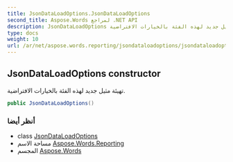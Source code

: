 ```yaml
---
title: JsonDataLoadOptions.JsonDataLoadOptions
second_title: Aspose.Words لمراجع .NET API
description: JsonDataLoadOptions البناء. تهيئة مثيل جديد لهذه الفئة بالخيارات الافتراضية.
type: docs
weight: 10
url: /ar/net/aspose.words.reporting/jsondataloadoptions/jsondataloadoptions/
---
```

## JsonDataLoadOptions constructor

تهيئة مثيل جديد لهذه الفئة بالخيارات الافتراضية.

```csharp
public JsonDataLoadOptions()
```

### أنظر أيضا

* class [JsonDataLoadOptions](../)
* مساحة الاسم [Aspose.Words.Reporting](../../jsondataloadoptions/)
* المجسم [Aspose.Words](../../../)


